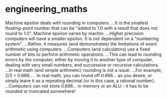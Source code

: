 # engineering_maths
Machine epsilon deals with rounding in computers.
  ...It is the smallest floating-point number that can be "added to 1.0 with a result that does not round to 1.0".
Machine epsilon varies by machin.
  ...Higher precision computers will have a smaller epsilon.
It is not dependent on a "numbering system". 
  ...Rather, it measures (and demonstrates) the limitations of exact arithmetic using computers.
  ...Computers (and calculators) use a fixed number of bits to perform arithmetic operations. 
  ...This can lead to rounding errors by the computer, either by moving it to another type of computer, dealing with very small numbers, and successive or recursive calculations.
  ...In real math (and simple arithmetic) rounding is not a issue. 
  ...For example, 2/3 = 0.666... . In real math, you can round off 0.666... as you desire, or simply leave it as a repeating decimal (or in this case, a rational number). 
  ...Computers can not store 0.666... in memory or an ALU - it has to be rounded or truncated somewhere!
